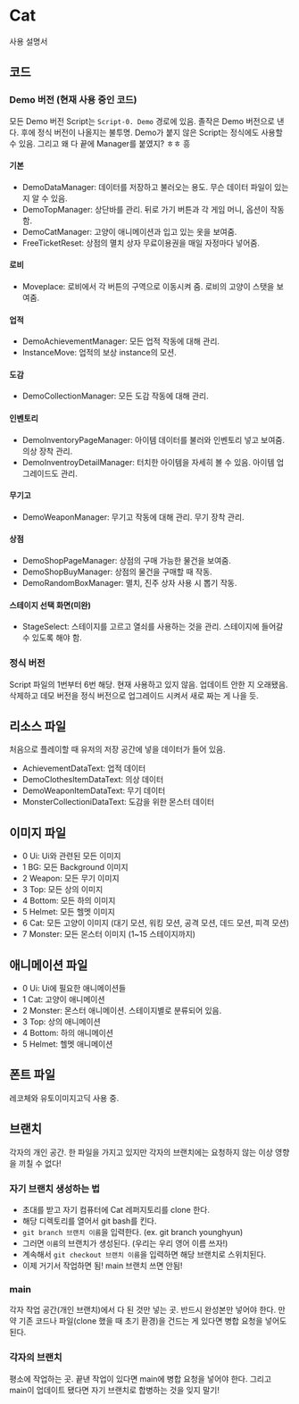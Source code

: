 # Cat

사용 설명서

## 코드

### Demo 버전 (현재 사용 중인 코드)
모든 Demo 버전 Script는 `Script-0. Demo` 경로에 있음. 
졸작은 Demo 버전으로 낸다. 후에 정식 버전이 나올지는 불투명.
Demo가 붙지 않은 Script는 정식에도 사용할 수 있음.
그리고 왜 다 끝에 Manager를 붙였지? ㅎㅎ 흥

#### 기본
- DemoDataManager: 데이터를 저장하고 불러오는 용도. 무슨 데이터 파일이 있는지 알 수 있음.
- DemoTopManager: 상단바를 관리. 뒤로 가기 버튼과 각 게임 머니, 옵션이 작동함.
- DemoCatManager: 고양이 애니메이션과 입고 있는 옷을 보여줌.
- FreeTicketReset: 상점의 멸치 상자 무료이용권을 매일 자정마다 넣어줌.

#### 로비
- Moveplace: 로비에서 각 버튼의 구역으로 이동시켜 줌. 로비의 고양이 스탯을 보여줌.

#### 업적
- DemoAchievementManager: 모든 업적 작동에 대해 관리.
- InstanceMove: 업적의 보상 instance의 모션.

#### 도감
- DemoCollectionManager: 모든 도감 작동에 대해 관리.

#### 인벤토리
- DemoInventoryPageManager: 아이템 데이터를 불러와 인벤토리 넣고 보여줌. 의상 장착 관리.
- DemoInventroyDetailManager: 터치한 아이템을 자세히 볼 수 있음. 아이템 업그레이드도 관리.

#### 무기고
- DemoWeaponManager: 무기고 작동에 대해 관리. 무기 장착 관리.

#### 상점
- DemoShopPageManager: 상점의 구매 가능한 물건을 보여줌.
- DemoShopBuyManager: 상점의 물건을 구매할 때 작동.
- DemoRandomBoxManager: 멸치, 진주 상자 사용 시 뽑기 작동.

#### 스테이지 선택 화면(미완)
- StageSelect: 스테이지를 고르고 열쇠를 사용하는 것을 관리. 스테이지에 들어갈 수 있도록 해야 함.

### 정식 버전
Script 파일의 1번부터 6번 해당. 현재 사용하고 있지 않음.
업데이트 안한 지 오래됐음. 삭제하고 데모 버전을 정식 버전으로 업그레이드 시켜서 새로 짜는 게 나을 듯.

## 리소스 파일
처음으로 플레이할 때 유저의 저장 공간에 넣을 데이터가 들어 있음.

- AchievementDataText: 업적 데이터
- DemoClothesItemDataText: 의상 데이터
- DemoWeaponItemDataText: 무기 데이터
- MonsterCollectioniDataText: 도감을 위한 몬스터 데이터

## 이미지 파일

- 0 Ui: Ui와 관련된 모든 이미지
- 1 BG: 모든 Background 이미지
- 2 Weapon: 모든 무기 이미지
- 3 Top: 모든 상의 이미지
- 4 Bottom: 모든 하의 이미지
- 5 Helmet: 모든 헬멧 이미지
- 6 Cat: 모든 고양이 이미지 (대기 모션, 워킹 모션, 공격 모션, 데드 모션, 피격 모션)
- 7 Monster: 모든 몬스터 이미지 (1~15 스테이지까지)

## 애니메이션 파일
- 0 Ui: Ui에 필요한 애니메이션들
- 1 Cat: 고양이 애니메이션
- 2 Monster: 몬스터 애니메이션. 스테이지별로 분류되어 있음.
- 3 Top: 상의 애니메이션
- 4 Bottom: 하의 애니메이션
- 5 Helmet: 헬멧 애니메이션

## 폰트 파일
레코체와 유토이미지고딕 사용 중.

## 브랜치
각자의 개인 공간. 한 파일을 가지고 있지만 각자의 브랜치에는 요청하지 않는 이상 영향을 끼칠 수 없다!

### 자기 브랜치 생성하는 법
- 초대를 받고 자기 컴퓨터에 Cat 레퍼지토리를 clone 한다.
- 해당 디렉토리를 열어서 git bash를 킨다.
- `git branch 브랜치 이름`을 입력한다. (ex. git branch younghyun)
- 그러면 `이름`의 브랜치가 생성된다. (우리는 우리 영어 이름 쓰자!)
- 계속해서 `git checkout 브랜치 이름`을 입력하면 해당 브랜치로 스위치된다.
- 이제 거기서 작업하면 됨! main 브랜치 쓰면 안됨!

### main
각자 작업 공간(개인 브랜치)에서 다 된 것만 넣는 곳. 반드시 완성본만 넣어야 한다. 만약 기존 코드나 파일(clone 했을 때 초기 환경)을 건드는 게 있다면 병합 요청을 넣어도 된다.

### 각자의 브랜치
평소에 작업하는 곳. 끝낸 작업이 있다면 main에 병합 요청을 넣어야 한다. 그리고 main이 업데이트 됐다면 자기 브랜치로 합병하는 것을 잊지 말기!
